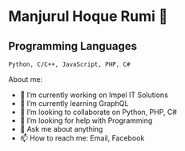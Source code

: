 # Manjurul Hoque Rumi 👋

## Programming Languages

```
Python, C/C++, JavaScript, PHP, C#
```

About me:

- 🔭 I’m currently working on Impel IT Solutions
- 🌱 I’m currently learning GraphQL
- 👯 I’m looking to collaborate on Python, PHP, C#
- 🤔 I’m looking for help with Programming
- 💬 Ask me about anything
- 📫 How to reach me: Email, Facebook
